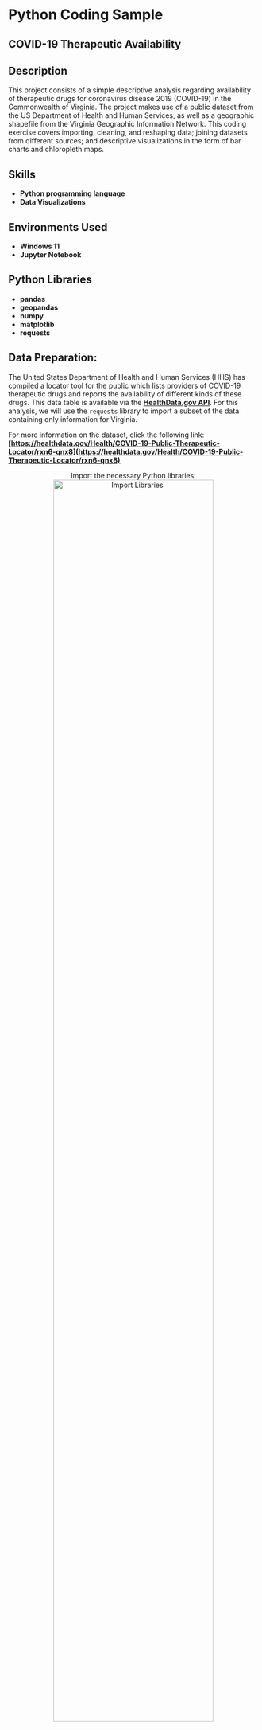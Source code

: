 <h1>Python Coding Sample</h1>

<h2>COVID-19 Therapeutic Availability</h2>



<h2>Description</h2>
This project consists of a simple descriptive analysis regarding availability of therapeutic drugs for coronavirus disease 2019 (COVID-19) in the Commonwealth of Virginia. The project makes use of a public dataset from the US Department of Health and Human Services, as well as a geographic shapefile from the Virginia Geographic Information Network. This coding exercise covers importing, cleaning, and reshaping data; joining datasets from different sources; and descriptive visualizations in the form of bar charts and chloropleth maps.
<br />


<h2>Skills</h2>

- <b>Python programming language</b> 
- <b>Data Visualizations</b>

<h2>Environments Used</h2>

- <b>Windows 11</b>
- <b>Jupyter Notebook</b>

<h2>Python Libraries</h2>

- <b>pandas</b>
- <b>geopandas</b>
- <b>numpy</b>
- <b>matplotlib</b>
- <b>requests</b>

<h2>Data Preparation:</h2>

The United States Department of Health and Human Services (HHS) has compiled a locator tool for the public which lists providers of COVID-19 therapeutic drugs and reports the availability of different kinds of these drugs. This data table is available via the __[HealthData.gov API](https://healthdata.gov/Health/COVID-19-Public-Therapeutic-Locator/rxn6-qnx8)__. For this analysis, we will use the `requests` library to import a subset of the data containing only information for Virginia.

For more information on the dataset, click the following link: __[https://healthdata.gov/Health/COVID-19-Public-Therapeutic-Locator/rxn6-qnx8](https://healthdata.gov/Health/COVID-19-Public-Therapeutic-Locator/rxn6-qnx8)__

<p align="center">
Import the necessary Python libraries:<br/>
<img src="https://imgur.com/jEXgz6X.png" height="80%" width="80%" alt="Import Libraries"/>
<br />
<br />
Import the data:  <br/>
<img src="https://imgur.com/xVwBnFV.png" height="80%" width="80%" alt="Data Import"/>
<br />
<br />
Preview of the datafile: <br/>
<img src="https://imgur.com/vXrxsC5.png" height="80%" width="80%" alt="Therapeutics describe"/>
<br />
<br />
  
At the time of writing (Feb 2023), this dataset contains 77 entries with the __"provider_status"__ variable listed as "UNKNOWN INVENTORY". We are only concerned with "ACTIVE" providers, so any other values for this variable will need to be filtered out. Additionally, we will convert the __"courses_available"__ (available doses) and __"zip"__ (postal code) columns to integer format.
<br/>

<p align="center">
Confirm your selection:  <br/>
<img src="https://imgur.com/rSkQVwW.png" height="80%" width="80%" alt="Subset ACTIVE"/>
<br />
<br />
Reformat the data to integers: <br/>
<img src="https://imgur.com/9tbRdXa.png" height="80%" width="80%" alt="Reformat"/>
<br />
<br />
Notice the two columns on the right: <br/>
<img src="https://imgur.com/wvJ0BPR.png" height="80%" width="80%" alt="Reformat result"/>
<br />
<br />

<h2>Descriptive Statistics</h2>

Now we will calculate the number of courses available for the four labels of medicine in this dataset: _Paxlovid&#8482;_, _renal Paxlovid&#8482;_, _Lagevrio&#8482;_, and _remdesivir_. We will visualize the result in a bar chart.

<p align="center">
Create a list of the four drugs exactly as they appear in the dataset:  <br/>
<img src="https://imgur.com/Ba7jXJP.png" height="80%" width="80%" alt="List of 4 drug labels"/>
<br />
<br />
Calculate the totals with a for loop:  <br/>
<img src="https://imgur.com/m8gMCjo.png" height="80%" width="80%" alt="for loop"/>
<br />
<br />

These are the total counts by drug label:
 -  <b>Paxlovid&#8482;: 37,493</b>
 -  <b>Lagevrio&#8482;: 35,664</b>
 -  <b>Renal Paxlovid&#8482;: 9,196</b>
 -  <b>Remdesivir: 0</b>
  
Now to put it in a bar chart:

<p align="center">
Code to create the bar chart: <br/>
<img src="https://imgur.com/JDhtbW1.png" height="80%" width="80%" alt="Bar chart code"/>
<br />
<br />
<img src="https://imgur.com/mV5izmq.png" height="80%" width="80%" alt="Bar chart out"/>
<br/>
<br/>

<h2>Geographic Analysis</h2>
The HHS dataset contains geocoded data about therapeutic drug providers in the form of ZIP codes and latitude-longitude coordinates. In this section, we will visualize the prevalence of COVID-19 therapeutics across ZIP codes using a chloropleth (aka color scale) map.

A geographic json shapefile of Virginia ZIP codes is available from the Virginia Geographic Information Network (VGIN) via the __[ArcGIS website](https://hub.arcgis.com/datasets/VGIN::virginia-zip-codes/about)__. At the time of writing, I was unable to connect to the datafile via API, as I did with the HHS dataset. In the meantime, the geojson file can be downloaded at this link: __[https://hub.arcgis.com/datasets/VGIN::virginia-zip-codes/about](https://hub.arcgis.com/datasets/VGIN::virginia-zip-codes/about)__.

<p align="center">
Read in the geojson file:  <br/>
<img src="https://imgur.com/GlZiqEz.png" height="80%" width="80%" alt="GEOJSON readin"/>
<br />
<br />
Subset to remove bordering North Carolina counties:  <br/>
<img src="https://imgur.com/DPlrNdq.png" height="80%" width="80%" alt="VA subset"/>
<br />
<br />
Pivot the HHS data to fit the new dataset:  <br/>
<img src="https://imgur.com/kL9eyx4.png" height="80%" width="80%" alt="Pivot table"/>
<br />
<br />
Perform a left-join:  <br/>
<img src="https://imgur.com/MfK6gda.png" height="80%" width="80%" alt="Leftjoin 1"/>
<br />
<br />
Create the chloropleth map:  <br/>
<img src="https://imgur.com/x0hSumZ.png" height="80%" width="80%" alt="Chloropleth code 1"/>
<br />
<br />
<img src="https://imgur.com/hAg2Hw9.png" height="80%" width="80%" alt="Map result 1"/>
<br />
<br />

<h3>Unfortunately, this map is not a very helpful visual.</h3>
Suffolk, VA seems to be skewing the data to the point that the viewer cannot see a difference among the other counties. Let's investigate:
<br />
<br />

<p align="center">
Sort the ZIP codes to find outliers: <br/>
<img src="https://imgur.com/2kxdfc5.png" height="80%" width="80%" alt="Sort for outliers"/>
<br />
<br />

As the first map indicated, there are two unusually high outliers in the dataset: ZIP codes 23434 (Suffolk) and 23060 (Glen Allen). For the sake of simple exploration, I will _temporarily_ remove these two outliers to see how the map visualization changes.

<p align="center">
Create a subset with courses less than or equal to 2,000: <br/>
<img src="https://imgur.com/DhRBspc.png" height="80%" width="80%" alt="Subset to 2000 or less"/>
<br/>
<br/>
Create a second chloropleth map: <br/>
<img src="https://imgur.com/EYqVU0e.png" height="80%" width="80%" alt="Chloropleth code 2"/>
<br/>
<br/>
<img src="https://imgur.com/x2kId8L.png" height="80%" width="80%" alt="Chloropleth map 2"/>

This map shows the differences among localities more clearly (except for the two ZIP codes that were filtered out). As one might expect, there appear to be larger amounts of therapeutics near more highly populated areas, namely Richmond, Virginia Beach, and the D.C. metro area.
<br/>
<br/>
  
<h2>Thank you for reading and following along!</h2>
Stay tuned for a possible continuation in the near future. Please reach out if you have any questions or constructive comments.
